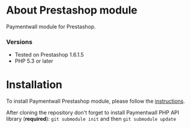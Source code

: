 # About Prestashop module
Paymentwall module for Prestashop.


### Versions
* Tested on Prestashop 1.6.1.5
* PHP 5.3 or later

# Installation
To install Paymentwall Prestashop module, please follow the [instructions](https://www.paymentwall.com/en/documentation/Prestashop/828).

After cloning the repository don't forget to install Paymentwall PHP API library (**required**):
`git submodule init` and then `git submodule update`